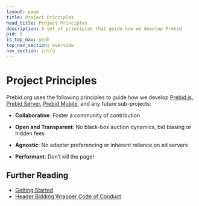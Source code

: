 ```yaml
---
layout: page
title: Project Principles
head_title: Project Principles
description: A set of principles that guide how we develop Prebid
pid: 0
is_top_nav: yeah
top_nav_section: overview
nav_section: intro
---
```


<div class="bs-docs-section" markdown="1">

# Project Principles

Prebid.org uses the following principles to guide how we develop [Prebid.js]({{site.baseurl}}/overview/getting-started.html), [Prebid Server]({{site.baseurl}}/dev-docs/get-started-with-prebid-server.html), [Prebid Mobile]({{site.baseurl}}/prebid-mobile/), and any future sub-projects:

+ **Collaborative**: Foster a community of contribution

+ **Open and Transparent**: No black-box auction dynamics, bid biasing or hidden fees

+ **Agnostic**: No adapter preferencing or inherent reliance on ad servers

+ **Performant**: Don’t kill the page!

## Further Reading

+ [Getting Started]({{site.baseurl}}/overview/getting-started.html)
+ [Header Bidding Wrapper Code of Conduct]({{site.baseurl}}/wrapper_code_of_conduct.html)

</div>
